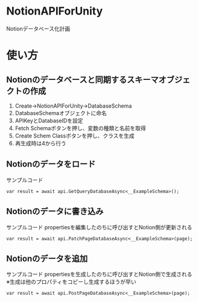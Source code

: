 # NotionAPIForUnity
Notionデータベース化計画

# 使い方
## Notionのデータベースと同期するスキーマオブジェクトの作成
1. Create->NotionAPIForUnity->DatabaseSchema
2. DatabaseSchemaオブジェクトに命名
3. APIKeyとDatabaseIDを設定
4. Fetch Schemaボタンを押し、変数の種類と名前を取得
5. Create Schem Classボタンを押し、クラスを生成
6. 再生成時は4から行う

## Notionのデータをロード
サンプルコード
```c#:NotionLoad
var result = await api.GetQueryDatabaseAsync<__ExampleSchema>();
```

## Notionのデータに書き込み
サンプルコード
propertiesを編集したのちに呼び出すとNotion側が更新される
```c#:NotionLoad
var result = await api.PatchPageDatabaseAsync<__ExampleSchema>(page);
```

## Notionのデータを追加
サンプルコード
propertiesを生成したのちに呼び出すとNotion側で生成される
※生成は他のプロパティをコピーし生成するほうが早い
```c#:NotionLoad
var result = await api.PostPageDatabaseAsync<__ExampleSchema>(page);
```
